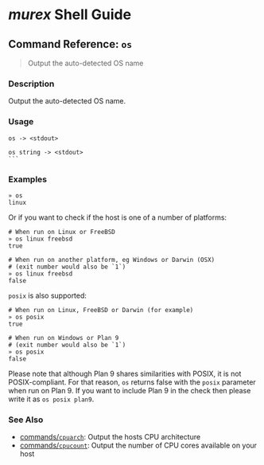 # _murex_ Shell Guide

## Command Reference: `os`

> Output the auto-detected OS name

### Description

Output the auto-detected OS name.

### Usage

    os -> <stdout>
    
    os string -> <stdout>
    ``` 

### Examples

    » os
    linux
    
Or if you want to check if the host is one of a number of platforms:

    # When run on Linux or FreeBSD
    » os linux freebsd
    true
    
    # When run on another platform, eg Windows or Darwin (OSX)
    # (exit number would also be `1`)
    » os linux freebsd
    false
    
`posix` is also supported:

    # When run on Linux, FreeBSD or Darwin (for example)
    » os posix
    true
    
    # When run on Windows or Plan 9
    # (exit number would also be `1`)
    » os posix
    false
    
Please note that although Plan 9 shares similarities with POSIX, it is not
POSIX-compliant. For that reason, `os` returns false with the `posix`
parameter when run on Plan 9. If you want to include Plan 9 in the check
then please write it as `os posix plan9`.

### See Also

* [commands/`cpuarch`](../commands/cpuarch.md):
  Output the hosts CPU architecture
* [commands/`cpucount`](../commands/cpucount.md):
  Output the number of CPU cores available on your host